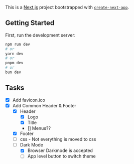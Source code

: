 This is a [Next.js](https://nextjs.org) project bootstrapped with [`create-next-app`](https://nextjs.org/docs/app/api-reference/cli/create-next-app).

## Getting Started

First, run the development server:

```bash
npm run dev
# or
yarn dev
# or
pnpm dev
# or
bun dev
```

## Tasks

- [X] Add favicon.ico
- [X] Add Common Header & Footer
    - [X] Header
        - [X] Logo
        - [X] Title
        - [] Menus??
    - [X] Footer
    - [ ] css - Not everything is moved to css
    - [ ] Dark Mode
        - [X] Browser Darkmode is accepted
        - [ ] App level button to switch theme
